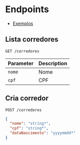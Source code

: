# Endpoints

- [Exemplos](../api.rest)

## Lista corredores

```http
GET /corredores
```

| Parameter | Description |
| :-------- | :-----------|
| `nome`    | Nome        |
| `cpf`     | CPF         |


## Cria corredor

```http
POST /corredores
```

```json
{
  "nome": "string*",
  "cpf": "string*",
  "dataNascimento": "yyyymmdd*"
}
```
